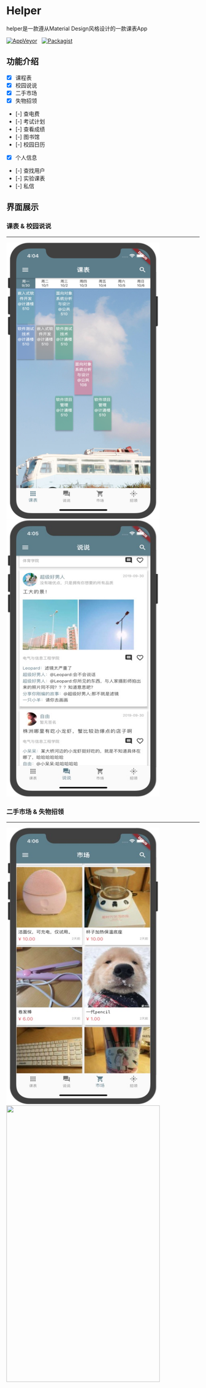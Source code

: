 # Helper


 helper是一款遵从Material Design风格设计的一款课表App
 
 [![AppVeyor](https://img.shields.io/badge/build-passing-green.svg)](https://github.com/old-traveler/flutter_helper)&nbsp;&nbsp;
 [![Packagist](https://img.shields.io/badge/Android-blue.svg)](https://github.com/old-traveler/Helper)&nbsp;&nbsp;
 

## 功能介绍

- [x] 课程表
- [x] 校园说说
- [x] 二手市场
- [x] 失物招领
- [-] 查电费
- [-] 考试计划
- [-] 查看成绩
- [-] 图书馆
- [-] 校园日历
- [x] 个人信息
- [-] 查找用户
- [-] 实验课表
- [-] 私信

## 界面展示

### 课表 & 校园说说

---

<div class="half">
    <img src="https://raw.githubusercontent.com/old-traveler/flutter_helper/master/image/course.png" width = "400" height= "720"><img src="https://raw.githubusercontent.com/old-traveler/flutter_helper/master/image/statement.png" width = "400" height= "720">
</div>

### 二手市场 & 失物招领

---

<div class="half">
    <img src="https://raw.githubusercontent.com/old-traveler/flutter_helper/master/image/market.png" width = "400" height = "720"><img src = "https://raw.githubusercontent.com/old-traveler/flutter_helper/master/image/lost.png.png" width = "400" height = "720">
</div>


